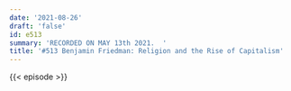 ```yaml
---
date: '2021-08-26'
draft: 'false'
id: e513
summary: 'RECORDED ON MAY 13th 2021.  '
title: '#513 Benjamin Friedman: Religion and the Rise of Capitalism'
---
```

{{< episode >}}
